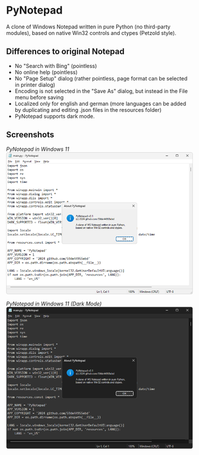 # PyNotepad
A clone of Windows Notepad written in pure Python (no third-party modules), based on native Win32 controls and ctypes (Petzold style).

## Differences to original Notepad

* No "Search with Bing" (pointless)
* No online help (pointless)
* No "Page Setup" dialog (rather pointless, page format can be selected in printer dialog)
* Encoding is not selected in the "Save As" dialog, but instead in the File menu before saving
* Localized only for english and german (more languages can be added by duplicating and editing .json files in the resources folder)
* PyNotepad supports dark mode.

## Screenshots

*PyNotepad in Windows 11*  
![](screenshots/pynotepad.png)

*PyNotepad in Windows 11 (Dark Mode)*  
![](screenshots/pynotepad-dark.png)
